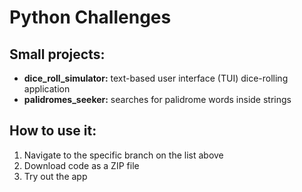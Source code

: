 # Python Challenges

## Small projects:
<ul>
<li><b>dice_roll_simulator:</b> text-based user interface (TUI) dice-rolling application</li>
<li><b>palidromes_seeker:</b> searches for palidrome words inside strings</li>
</ul>

## How to use it:
<ol>
<li>Navigate to the specific branch on the list above
<li>Download code as a ZIP file</li>
<li>Try out the app</li>
</ol>

